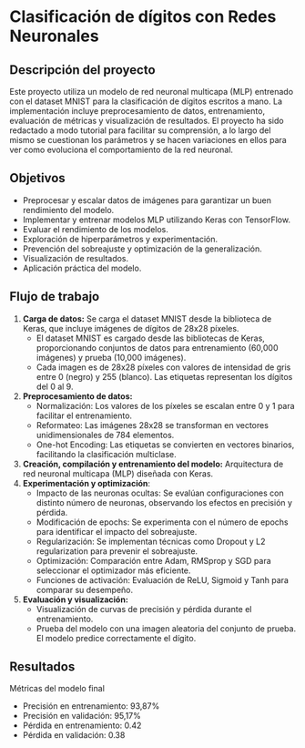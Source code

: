 # Clasificación de dígitos con Redes Neuronales

## Descripción del proyecto
Este proyecto utiliza un modelo de red neuronal multicapa (MLP) entrenado con el dataset MNIST para la clasificación de dígitos escritos a mano. La implementación incluye preprocesamiento de datos, entrenamiento, evaluación de métricas y visualización de resultados.
El proyecto ha sido redactado a modo tutorial para facilitar su comprensión, a lo largo del mismo se cuestionan los parámetros y se hacen variaciones en ellos para ver como evoluciona el comportamiento de la red neuronal.

## Objetivos
- Preprocesar y escalar datos de imágenes para garantizar un buen rendimiento del modelo.
- Implementar y entrenar modelos MLP utilizando Keras con TensorFlow.
- Evaluar el rendimiento de los modelos.
- Exploración de hiperparámetros y experimentación.
- Prevención del sobreajuste y optimización de la generalización.
- Visualización de resultados.
- Aplicación práctica del modelo.

## Flujo de trabajo
1. **Carga de datos:** Se carga el dataset MNIST desde la biblioteca de Keras, que incluye imágenes de dígitos de 28x28 píxeles.
   - El dataset MNIST es cargado desde las bibliotecas de Keras, proporcionando conjuntos de datos para entrenamiento (60,000 imágenes) y prueba (10,000 imágenes).
   - Cada imagen es de 28x28 píxeles con valores de intensidad de gris entre 0 (negro) y 255 (blanco). Las etiquetas representan los dígitos del 0 al 9.
3. **Preprocesamiento de datos:**
   - Normalización: Los valores de los píxeles se escalan entre 0 y 1 para facilitar el entrenamiento.
   - Reformateo: Las imágenes 28x28 se transforman en vectores unidimensionales de 784 elementos.
   - One-hot Encoding: Las etiquetas se convierten en vectores binarios, facilitando la clasificación multiclase.
4. **Creación, compilación y entrenamiento del modelo:** Arquitectura de red neuronal multicapa (MLP) diseñada con Keras.
5. **Experimentación y optimización**:
    - Impacto de las neuronas ocultas: Se evalúan configuraciones con distinto número de neuronas, observando los efectos en precisión y pérdida.
    - Modificación de epochs: Se experimenta con el número de epochs para identificar el impacto del sobreajuste.
    - Regularización: Se implementan técnicas como Dropout y L2 regularization para prevenir el sobreajuste.
    - Optimización: Comparación entre Adam, RMSprop y SGD para seleccionar el optimizador más eficiente.
    - Funciones de activación: Evaluación de ReLU, Sigmoid y Tanh para comparar su desempeño.
6. **Evaluación y visualización:**
   - Visualización de curvas de precisión y pérdida durante el entrenamiento.
   - Prueba del modelo con una imagen aleatoria del conjunto de prueba. El modelo predice correctamente el dígito.

## Resultados
Métricas del modelo final
- Precisión en entrenamiento: 93,87%
- Precisión en validación: 95,17%
- Pérdida en entrenamiento: 0.42
- Pérdida en validación: 0.38
